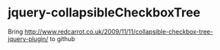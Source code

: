 jquery-collapsibleCheckboxTree
==============================

Bring http://www.redcarrot.co.uk/2009/11/11/collapsible-checkbox-tree-jquery-plugin/ to github
